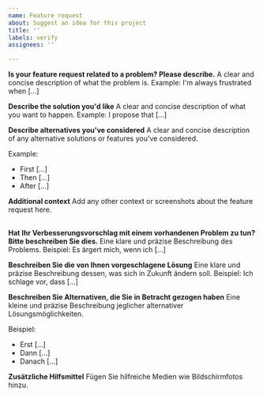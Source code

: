 ```yaml
---
name: Feature request
about: Suggest an idea for this project
title: ''
labels: verify
assignees: ''

---
```


**Is your feature request related to a problem? Please describe.**
A clear and concise description of what the problem is. Example: I'm always frustrated when [...]

**Describe the solution you'd like**
A clear and concise description of what you want to happen. Example: I propose that [...]

**Describe alternatives you've considered**
A clear and concise description of any alternative solutions or features you've considered.

Example:
- First [...]
- Then [...]
- After [...]

**Additional context**
Add any other context or screenshots about the feature request here.

##
**Hat Ihr Verbesserungsvorschlag mit einem vorhandenen Problem zu tun? Bitte beschreiben Sie dies.**
Eine klare und präzise Beschreibung des Problems. Beispiel: Es ärgert mich, wenn ich […]

**Beschreiben Sie die von Ihnen vorgeschlagene Lösung**
Eine klare und präzise Beschreibung dessen, was sich in Zukunft ändern soll. Beispiel: Ich schlage vor, dass [...]

**Beschreiben Sie Alternativen, die Sie in Betracht gezogen haben**
Eine kleine und präzise Beschreibung jeglicher alternativer Lösungsmöglichkeiten.

 Beispiel:
 - Erst [...]
 - Dann [...]
 - Danach [...]
 
**Zusätzliche Hilfsmittel**
Fügen Sie hilfreiche Medien wie Bildschirmfotos hinzu.
